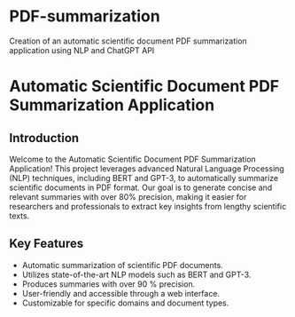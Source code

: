 # PDF-summarization
Creation of an automatic scientific document PDF summarization application using NLP and ChatGPT API

# Automatic Scientific Document PDF Summarization Application

## Introduction

Welcome to the Automatic Scientific Document PDF Summarization Application! This project leverages advanced Natural Language Processing (NLP) techniques, including BERT and GPT-3, to automatically summarize scientific documents in PDF format. Our goal is to generate concise and relevant summaries with over 80% precision, making it easier for researchers and professionals to extract key insights from lengthy scientific texts.

## Key Features

- Automatic summarization of scientific PDF documents.
- Utilizes state-of-the-art NLP models such as BERT and GPT-3.
- Produces summaries with over 90 % precision.
- User-friendly and accessible through a web interface.
- Customizable for specific domains and document types.
